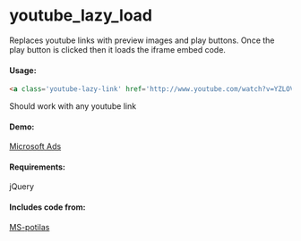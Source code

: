 youtube_lazy_load
=================

Replaces youtube links with preview images and play buttons. Once the play button is clicked then it loads the iframe embed code.

#### Usage:
```html
<a class='youtube-lazy-link' href='http://www.youtube.com/watch?v=YZLOVDJKUpM&feature=g-all-u'>optional title</a>
```
Should work with any youtube link
#### Demo:
<a href="http://twenty.cc/u/robbercat/microsoft_ads" target="_blank">Microsoft Ads</a>
#### Requirements:
jQuery
#### Includes code from:
<a href="http://yabtb.blogspot.com/2012/02/youtube-videos-lazy-load-improved-style.html">MS-potilas</a>  